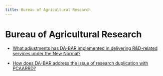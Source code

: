 ```yaml
---
title: Bureau of Agricultural Research
---
```


# Bureau of Agricultural Research


 - [What adjustments has DA-BAR implemented in delivering R&D-related services under the New Normal?](/bureaus/bureau-of-agricultural-research/what-adjustments-has-da-bar-implemented-in-delivering-randd-related-services-under-the-new-normal)
    
 - [How does DA-BAR address the issue of research duplication with PCAARRD?](/bureaus/bureau-of-agricultural-research/how-does-da-bar-address-the-issue-of-research-duplication-with-pcaarrd)
    
